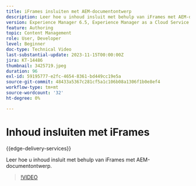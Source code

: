 ```yaml
---
title: iFrames insluiten met AEM-documentontwerp
description: Leer hoe u inhoud insluit met behulp van iFrames met AEM-documentontwerp.
version: Experience Manager 6.5, Experience Manager as a Cloud Service
feature: Authoring
topic: Content Management
role: User, Developer
level: Beginner
doc-type: Technical Video
last-substantial-update: 2023-11-15T00:00:00Z
jira: KT-14486
thumbnail: 3425719.jpeg
duration: 96
exl-id: 59195777-e2fc-4654-8361-bd449cc19e5a
source-git-commit: 48433a5367c281cf5a1c106b08a1306f1b0e8ef4
workflow-type: tm+mt
source-wordcount: '32'
ht-degree: 0%

---
```


# Inhoud insluiten met iFrames

{{edge-delivery-services}}

Leer hoe u inhoud insluit met behulp van iFrames met AEM-documentontwerp.

>[!VIDEO](https://video.tv.adobe.com/v/3425719/?learn=on)
